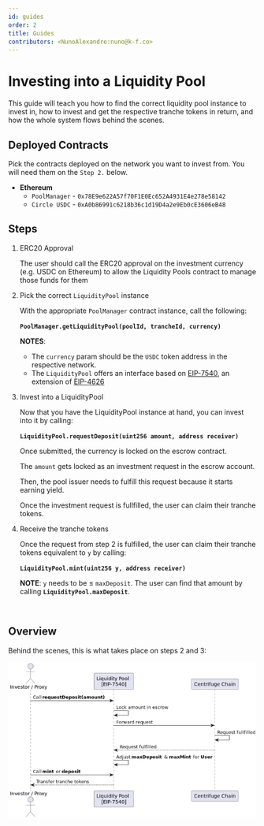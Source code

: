 ```yaml
---
id: guides
order: 2
title: Guides
contributors: <NunoAlexandre:nuno@k-f.co>
---
```


# Investing into a Liquidity Pool

This guide will teach you how to find the correct liquidity pool instance to invest in, how to invest and get the respective tranche tokens in return, and how the whole system flows behind the scenes.

## Deployed Contracts

Pick the contracts deployed on the network you want to invest from.
You will need them on the `Step 2.` below.

- **Ethereum**
    - `PoolManager` - `0x78E9e622A57f70F1E0Ec652A4931E4e278e58142`
    - `Circle USDC` - `0xA0b86991c6218b36c1d19D4a2e9Eb0cE3606eB48`

## Steps

1. ERC20 Approval

    The user should call the ERC20 approval on the investment currency (e.g. USDC on Ethereum) to allow the Liquidity Pools contract to manage those funds for them
    
2. Pick the correct `LiquidityPool` instance
    
    With the appropriate `PoolManager` contract instance, call the following:

    **`PoolManager.getLiquidityPool(poolId, trancheId, currency)`**

    **NOTES**:
    
    - The `currency` param should be the `USDC` token address in the respective network.
    - The `LiquidityPool` offers an interface based on [EIP-7540](https://eips.ethereum.org/EIPS/eip-7540), an extension of [EIP-4626](https://eips.ethereum.org/EIPS/eip-4626)
    
3. Invest into a LiquidityPool

    Now that you have the LiquidityPool instance at hand, you can invest into it by calling:

    **`LiquidityPool.requestDeposit(uint256 amount, address receiver)`**
    
    Once submitted, the currency is locked on the escrow contract.

    The `amount` gets locked as an investment request in the escrow account. 
    
    Then, the pool issuer needs to fulfill this request because it starts earning yield. 
    
    Once the investment request is fullfilled, the user can claim their tranche tokens.
    
4. Receive the tranche tokens

    Once the request from step 2 is fulfilled, the user can claim their tranche tokens equivalent to `y` by calling:

    **`LiquidityPool.mint(uint256 y, address receiver)`**
    
    **NOTE**: `y` needs to be ≤ `maxDeposit`. The user can find that amount by calling **`LiquidityPool.maxDeposit`**.

<br/>

## Overview

Behind the scenes, this is what takes place on steps 2 and 3:

![Liquidity Pools - Investment Flow](./images/lp-investment-flow.png)

